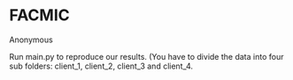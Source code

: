# FACMIC
Anonymous

Run main.py to reproduce our results. (You have to divide the data into four sub folders: client_1, client_2, client_3 and client_4.
